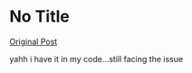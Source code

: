 # No Title

[Original Post](https://discourse.onlinedegree.iitm.ac.in/t/164277/426)

<p>yahh i have it in my code…still facing the issue</p>